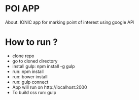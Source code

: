 # POI APP
About: IONIC app for marking point of interest using google API

# How to run ?
- clone repo
- go to cloned directory
- install gulp: npm install -g gulp
- run: npm install
- run: bower install
- run: gulp connect 
- App will run on http://localhost:2000
- To build css run: gulp
